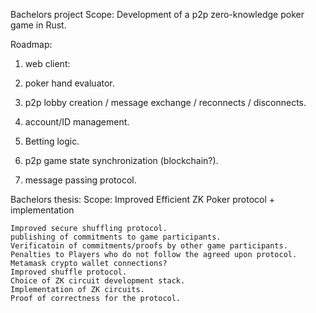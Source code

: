 Bachelors project Scope: Development of a p2p zero-knowledge poker game in Rust.

Roadmap:

1. web client:
    
2. poker hand evaluator.
3. p2p lobby creation / message exchange / reconnects / disconnects.
4. account/ID management.
5. Betting logic.
6. p2p game state synchronization (blockchain?).
7. message passing protocol.

Bachelors thesis: Scope: Improved Efficient ZK Poker protocol + implementation

    Improved secure shuffling protocol.
    publishing of commitments to game participants.
    Verificatoin of commitments/proofs by other game participants.
    Penalties to Players who do not follow the agreed upon protocol.
    Metamask crypto wallet connections?
    Improved shuffle protocol.
    Choice of ZK circuit development stack.
    Implementation of ZK circuits.
    Proof of correctness for the protocol.
